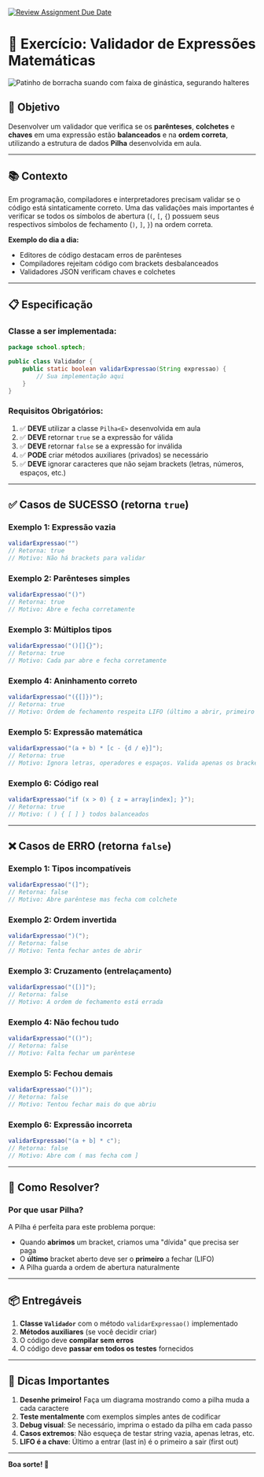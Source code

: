 [![Review Assignment Due Date](https://classroom.github.com/assets/deadline-readme-button-22041afd0340ce965d47ae6ef1cefeee28c7c493a6346c4f15d667ab976d596c.svg)](https://classroom.github.com/a/krJIDiTE)
# 📝 Exercício: Validador de Expressões Matemáticas

![Patinho de borracha suando com faixa de ginástica, segurando halteres](rubber-duck.png)

## 🎯 Objetivo

Desenvolver um validador que verifica se os **parênteses**, **colchetes** e **chaves** em uma expressão estão **balanceados** e na **ordem correta**, utilizando a estrutura de dados **Pilha** desenvolvida em aula.

---

## 📚 Contexto

Em programação, compiladores e interpretadores precisam validar se o código está sintaticamente correto. Uma das validações mais importantes é verificar se todos os símbolos de abertura (`(`, `[`, `{`) possuem seus respectivos símbolos de fechamento (`)`, `]`, `}`) na ordem correta.

**Exemplo do dia a dia:**
- Editores de código destacam erros de parênteses
- Compiladores rejeitam código com brackets desbalanceados
- Validadores JSON verificam chaves e colchetes

---

## 📋 Especificação

### **Classe a ser implementada:**
```java
package school.sptech;

public class Validador {
    public static boolean validarExpressao(String expressao) {
        // Sua implementação aqui
    }
}
```

### **Requisitos Obrigatórios:**

1. ✅ **DEVE** utilizar a classe `Pilha<E>` desenvolvida em aula
2. ✅ **DEVE** retornar `true` se a expressão for válida
3. ✅ **DEVE** retornar `false` se a expressão for inválida
4. ✅ **PODE** criar métodos auxiliares (privados) se necessário
5. ✅ **DEVE** ignorar caracteres que não sejam brackets (letras, números, espaços, etc.)

---

## ✅ Casos de SUCESSO (retorna `true`)

### **Exemplo 1: Expressão vazia**
```java
validarExpressao("")
// Retorna: true
// Motivo: Não há brackets para validar
```

### **Exemplo 2: Parênteses simples**
```java
validarExpressao("()")
// Retorna: true
// Motivo: Abre e fecha corretamente
```

### **Exemplo 3: Múltiplos tipos**
```java
validarExpressao("()[]{}");
// Retorna: true
// Motivo: Cada par abre e fecha corretamente
```

### **Exemplo 4: Aninhamento correto**
```java
validarExpressao("({[]})");
// Retorna: true
// Motivo: Ordem de fechamento respeita LIFO (último a abrir, primeiro a fechar)
```

### **Exemplo 5: Expressão matemática**
```java
validarExpressao("(a + b) * [c - {d / e}]");
// Retorna: true
// Motivo: Ignora letras, operadores e espaços. Valida apenas os brackets.
```

### **Exemplo 6: Código real**
```java
validarExpressao("if (x > 0) { z = array[index]; }");
// Retorna: true
// Motivo: ( ) { [ ] } todos balanceados
```

---

## ❌ Casos de ERRO (retorna `false`)

### **Exemplo 1: Tipos incompatíveis**
```java
validarExpressao("(]");
// Retorna: false
// Motivo: Abre parêntese mas fecha com colchete
```

### **Exemplo 2: Ordem invertida**
```java
validarExpressao(")(");
// Retorna: false
// Motivo: Tenta fechar antes de abrir
```

### **Exemplo 3: Cruzamento (entrelaçamento)**
```java
validarExpressao("([)]");
// Retorna: false
// Motivo: A ordem de fechamento está errada
```

### **Exemplo 4: Não fechou tudo**
```java
validarExpressao("(()");
// Retorna: false
// Motivo: Falta fechar um parêntese
```

### **Exemplo 5: Fechou demais**
```java
validarExpressao("())");
// Retorna: false
// Motivo: Tentou fechar mais do que abriu
```

### **Exemplo 6: Expressão incorreta**
```java
validarExpressao("(a + b] * c");
// Retorna: false
// Motivo: Abre com ( mas fecha com ]
```

---

## 🧠 Como Resolver?

### **Por que usar Pilha?**

A Pilha é perfeita para este problema porque:
- Quando **abrimos** um bracket, criamos uma "dívida" que precisa ser paga
- O **último** bracket aberto deve ser o **primeiro** a fechar (LIFO)
- A Pilha guarda a ordem de abertura naturalmente

---

## 📦 Entregáveis

1. **Classe `Validador`** com o método `validarExpressao()` implementado
2. **Métodos auxiliares** (se você decidir criar)
3. O código deve **compilar sem erros**
4. O código deve **passar em todos os testes** fornecidos


---

## 🚀 Dicas Importantes

1. **Desenhe primeiro!** Faça um diagrama mostrando como a pilha muda a cada caractere
2. **Teste mentalmente** com exemplos simples antes de codificar
3. **Debug visual**: Se necessário, imprima o estado da pilha em cada passo
4. **Casos extremos**: Não esqueça de testar string vazia, apenas letras, etc.
5. **LIFO é a chave**: Último a entrar (last in) é o primeiro a sair (first out)

---
**Boa sorte! 🚀**